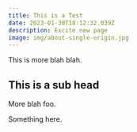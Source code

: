 ```yaml
---
title: This is a Test
date: 2023-01-30T18:12:32.039Z
description: Excite new page
image: img/about-single-origin.jpg
---
```

T﻿his is more blah blah.  

## T﻿his is a sub head

M﻿ore blah foo.

S﻿omething here.